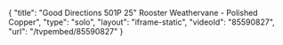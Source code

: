 {
    "title": "Good Directions 501P 25\" Rooster Weathervane - Polished Copper",
    "type": "solo",
    "layout": "iframe-static",
    "videoId": "85590827",
    "url": "\/tvpembed\/85590827"
}